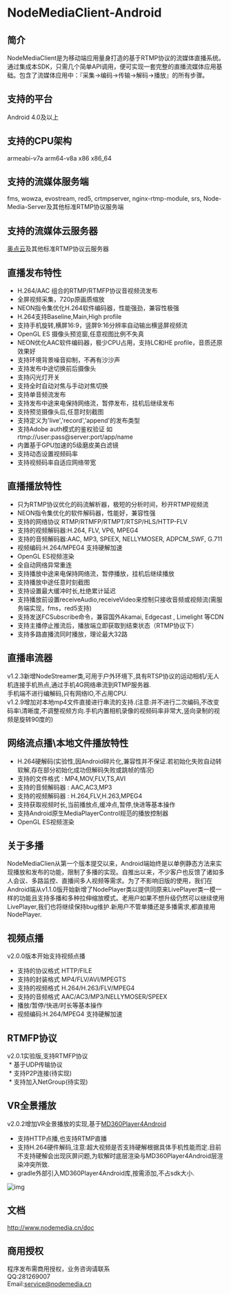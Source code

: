 # NodeMediaClient-Android

## 简介
NodeMediaClient是为移动端应用量身打造的基于RTMP协议的流媒体直播系统。通过集成本SDK，只需几个简单API调用，便可实现一套完整的直播流媒体应用基础。包含了流媒体应用中：『采集->编码->传输->解码->播放』的所有步骤。

## 支持的平台
Android 4.0及以上

## 支持的CPU架构
armeabi-v7a arm64-v8a x86 x86_64

## 支持的流媒体服务端
fms, wowza, evostream, red5, crtmpserver, nginx-rtmp-module, srs, Node-Media-Server及其他标准RTMP协议服务端

## 支持的流媒体云服务器
[奥点云](http://www.aodianyun.com/)及其他标准RTMP协议云服务器

## 直播发布特性
* H.264/AAC 组合的RTMP/RTMFP协议音视频流发布
* 全屏视频采集，720p原画质缩放
* NEON指令集优化H.264软件编码器，性能强劲，兼容性极强
* H.264支持Baseline,Main,High profile
* 支持手机旋转,横屏16:9，竖屏9:16分辨率自动输出横竖屏视频流
* OpenGL ES 摄像头预览窗,任意视图比例不失真
* NEON优化AAC软件编码器，极少CPU占用，支持LC和HE profile，音质还原效果好
* 支持环境背景噪音抑制，不再有沙沙声
* 支持发布中途切换前后摄像头
* 支持闪光灯开关
* 支持全时自动对焦与手动对焦切换
* 支持单音频流发布
* 支持发布中途来电保持网络流，暂停发布，挂机后继续发布
* 支持预览摄像头后,任意时刻截图
* 支持定义为'live','record','append'的发布类型
* 支持Adobe auth模式的鉴权验证 如rtmp://user:pass@server:port/app/name
* 内置基于GPU加速的5级磨皮美白滤镜
* 支持动态设置视频码率
* 支持视频码率自适应网络带宽

## 直播播放特性
* 只为RTMP协议优化的码流解析器，极短的分析时间，秒开RTMP视频流
* NEON指令集优化的软件解码器，性能好，兼容性强
* 支持的网络协议 RTMP/RTMFP/RTMPT/RTSP/HLS/HTTP-FLV
* 支持的视频解码器:H.264, FLV, VP6, MPEG4
* 支持的音频解码器:AAC, MP3, SPEEX, NELLYMOSER, ADPCM_SWF, G.711
* 视频编码:H.264/MPEG4 支持硬解加速
* OpenGL ES视频渲染
* 全自动网络异常重连
* 支持播放中途来电保持网络流，暂停播放，挂机后继续播放
* 支持播放中途任意时刻截图
* 支持设置最大缓冲时长,杜绝累计延迟
* 支持播放前设置receiveAudio,receiveVideo来控制只接收音频或视频流(需服务端实现，fms，red5支持)
* 支持发送FCSubscribe命令，兼容国外Akamai, Edgecast , Limelight 等CDN
* 支持主播停止推流后，播放端立即获取到结束状态（RTMP协议下）
* 支持多路直播流同时播放，理论最大32路

## 直播串流器
v1.2.3新增NodeStreamer类,可用于户外环境下,具有RTSP协议的运动相机/无人机连接手机热点,通过手机4G网络串流到RTMP服务器.  
手机端不进行编解码,只有网络IO,不占用CPU.  
v1.2.9增加对本地mp4文件直接进行串流的支持.(注意:并不进行二次编码,不改变码率\清晰度,不调整视频方向.手机内置相机录像的视频码率非常大,竖向录制的视频是旋转90度的)

## 网络流点播\本地文件播放特性  
* H.264硬解码(实验性,因Android碎片化,兼容性并不保证.若初始化失败自动转软解,存在部分初始化成功但解码失败或跳帧的情况) 
* 支持的文件格式 : MP4,MOV,FLV,TS,AVI
* 支持的音频解码器 : AAC,AC3,MP3
* 支持的视频解码器 : H.264,FLV,H.263,MPEG4
* 支持获取视频时长,当前播放点,缓冲点,暂停,快进等基本操作
* 支持Android原生MediaPlayerControl规范的播放控制器
* OpenGL ES视频渲染


## 关于多播
NodeMediaClien从第一个版本提交以来，Android端始终是以单例静态方法来实现播放和发布的功能，限制了多播的实现。自推出以来，不少客户也反馈了诸如多人会议、多路监控、直播间多人视频等需求。为了不影响旧版的使用，我们在Android端从v1.1.0版开始新增了NodePlayer类以提供同原来LivePlayer类一模一样的功能且支持多播和多种拉伸缩放模式。老用户如果不想升级仍然可以继续使用LivePlayer,我们也将继续保持bug维护.新用户不管单播还是多播需求,都直接用NodePlayer.

## 视频点播
v2.0.0版本开始支持视频点播
 * 支持的协议格式 HTTP/FILE
 * 支持的封装格式 MP4/FLV/AVI/MPEGTS
 * 支持的视频格式 H.264/H.263/FLV/MPEG4
 * 支持的音频格式 AAC/AC3/MP3/NELLYMOSER/SPEEX
 * 播放/暂停/快进/时长等基本操作
 * 视频编码:H.264/MPEG4 支持硬解加速
 
## RTMFP协议  
v2.0.1实验版,支持RTMFP协议  
  * 基于UDP传输协议  
  * 支持P2P连接(待实现)  
  * 支持加入NetGroup(待实现) 
  
## VR全景播放
v2.0.2增加VR全景播放的实现,基于[MD360Player4Android](https://github.com/ashqal/MD360Player4Android)
 * 支持HTTP点播,也支持RTMP直播
 * 支持H.264硬件解码,注意:超大视频是否支持硬解根据具体手机性能而定.目前不支持硬解会出现灰屏问题,为软解时底层渲染与MD360Player4Android层渲染冲突所致.
 * gradle外部引入MD360Player4Android库,按需添加,不占sdk大小.
 
![img](https://raw.githubusercontent.com/NodeMedia/NodeMediaClient-Android/2.x/Screenshot_20170413-002113.jpg)
## 文档
http://www.nodemedia.cn/doc

## 商用授权
程序发布需商用授权，业务咨询请联系  
QQ:281269007  
Email:service@nodemedia.cn
